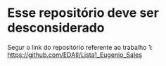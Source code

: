 # Esse repositório deve ser desconsiderado

Segur o link do repositório referente ao trabalho 1: https://github.com/EDAII/Lista1_Eugenio_Sales
